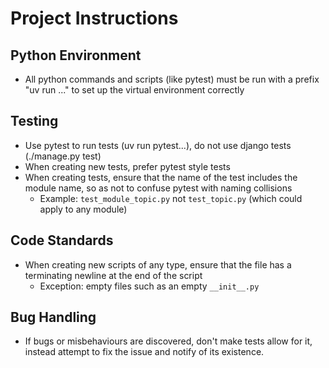 # Project Instructions

## Python Environment

- All python commands and scripts (like pytest) must be run with a prefix "uv run ..." to set up the virtual environment correctly

## Testing

- Use pytest to run tests (uv run pytest...), do not use django tests (./manage.py test)
- When creating new tests, prefer pytest style tests
- When creating tests, ensure that the name of the test includes the module name, so as not to confuse pytest with naming collisions
  - Example: `test_module_topic.py` not `test_topic.py` (which could apply to any module)

## Code Standards

- When creating new scripts of any type, ensure that the file has a terminating newline at the end of the script
  - Exception: empty files such as an empty `__init__.py`

## Bug Handling

- If bugs or misbehaviours are discovered, don't make tests allow for it, instead attempt to fix the issue and notify of its existence.
